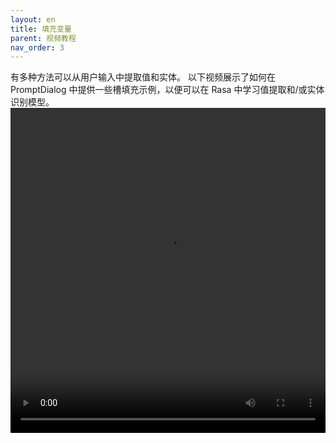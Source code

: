 ```yaml
---
layout: en
title: 填充变量
parent: 视频教程
nav_order: 3
---
```

有多种方法可以从用户输入中提取值和实体。 以下视频展示了如何在 PromptDialog 中提供一些槽填充示例，以便可以在 Rasa 中学习值提取和/或实体识别模型。
<video src="/assets/images/example/video/slot.mp4" width="100%" height="520px" controls="controls"></video>
